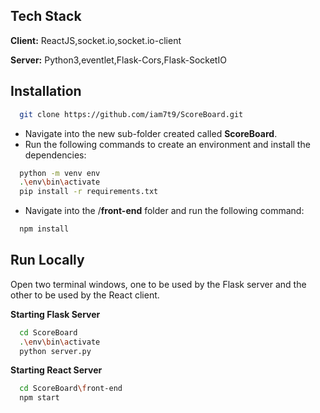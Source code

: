 ## Tech Stack

**Client:** ReactJS,socket.io,socket.io-client

**Server:** Python3,eventlet,Flask-Cors,Flask-SocketIO

## Installation

```bash
  git clone https://github.com/iam7t9/ScoreBoard.git
```

- Navigate into the new sub-folder created called **ScoreBoard**.
- Run the following commands to create an environment and install the dependencies:

```bash
  python -m venv env
  .\env\bin\activate
  pip install -r requirements.txt
```

- Navigate into the /**front-end** folder and run the following command:

```bash
  npm install
```

## Run Locally

Open two terminal windows, one to be used by the Flask server and the other
to be used by the React client.

**Starting Flask Server**
```bash
  cd ScoreBoard
  .\env\bin\activate
  python server.py
```

**Starting React Server**
```bash
  cd ScoreBoard\front-end
  npm start
```
